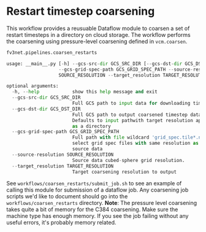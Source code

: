 Restart timestep coarsening
===========================

This workflow provides a reusuable Dataflow module to coarsen a set of restart
timesteps in a directory on cloud storage.  The workflow performs the coarsening
using pressure-level coarsening defined in `vcm.coarsen`.

```python
fv3net.pipelines.coarsen_restarts

usage: __main__.py [-h] --gcs-src-dir GCS_SRC_DIR [--gcs-dst-dir GCS_DST_DIR]
                   --gcs-grid-spec-path GCS_GRID_SPEC_PATH --source-resolution
                   SOURCE_RESOLUTION --target_resolution TARGET_RESOLUTION

optional arguments:
  -h, --help            show this help message and exit
  --gcs-src-dir GCS_SRC_DIR
                        Full GCS path to input data for downloading timesteps.
  --gcs-dst-dir GCS_DST_DIR
                        Full GCS path to output coarsened timestep data.
                        Defaults to input pathwith target resolution appended
                        as a directory
  --gcs-grid-spec-path GCS_GRID_SPEC_PATH
                        Full path with file wildcard 'grid_spec.tile*.nc' to
                        select grid spec files with same resolution as the
                        source data
  --source-resolution SOURCE_RESOLUTION
                        Source data cubed-sphere grid resolution.
  --target_resolution TARGET_RESOLUTION
                        Target coarsening resolution to output
```

See `workflows/coarsen_restarts/submit_job.sh` to see an example of calling this
module for submission of a dataflow job.  Any coarsening job scripts we'd like to document
should go into the `workflows/coarsen_restarts` directory.
**Note**: The pressure level coarsening takes quite a bit of memory
for the C384 coarsening.  Make sure the machine type has enough memory.  If you
see the job failing without any useful errors, it's probably memory related.
